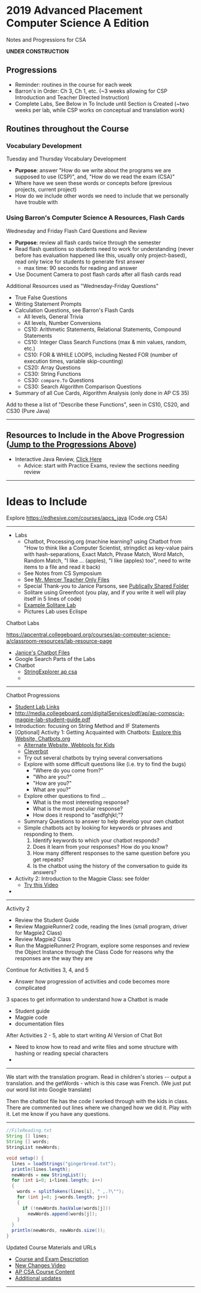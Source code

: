 # 2019 Advanced Placement Computer Science A Edition
Notes and Progressions for CSA

**UNDER CONSTRUCTION**

## Progressions
- Reminder: routines in the course for each week
- Barron's in Order: Ch 3, Ch 1, etc. (~3 weeks allowing for CSP Introduction and Teacher Directed Instruction)
- Complete Labs, See Below in To Include until Section is Created (~two weeks per lab, while CSP works on conceptual and translation work)

## Routines throughout the Course

### Vocabulary Development

Tuesday and Thursday Vocabulary Development
- **Purpose**: answer "How do we write about the programs we are supposed to use (CSP)", and, "How do we read the exam (CSA)"
- Where have we seen these words or concepts before (previous projects, current project)
- How do we include other words we need to include that we personally have trouble with

### Using Barron's Computer Science A Resources, Flash Cards

Wednesday and Friday Flash Card Questions and Review
- **Purpose**: review all flash cards twice through the semester
- Read flash questions so students need to work for understanding (never before has evaluation happened like this, usually only project-based), read only twice for students to generate first answer
  - max time: 90 seconds for reading and answer
- Use Document Camera to post flash cards after all flash cards read

Additional Resources used as "Wednesday-Friday Questions"
- True False Questions
- Writing Statement Prompts
- Calculation Questions, see Barron's Flash Cards
  - All levels, General Trivia
  - All levels, Number Conversions
  - CS10: Arithmetic Statements, Relational Statements, Compound Statements
  - CS10: Integer Class Search Functions (max & min values, random, etc.)
  - CS10: FOR & WHILE LOOPS, including Nested FOR (number of execution times, variable skip-counting)
  - CS20: Array Questions
  - CS30: String Functions
  - CS30: `compare.To` Questions
  - CS30: Search Algorithm Comparison Questions
- Summary of all Cue Cards, Algorithm Analysis (only done in AP CS 35)

Add to these a list of "Describe these Functions", seen in CS10, CS20, and CS30 (Pure Java)

---

## Resources to Include in the Above Progression (<a href="">Jump to the Progressions Above</a>)
  - Interactive Java Review, <a href="http://interactivepython.org/runestone/static/JavaReview/index.html">Click Here</a>
    - Advice: start with Practice Exams, review the sections needing review

---

# Ideas to Include

Explore https://edhesive.com/courses/apcs_java (Code.org CSA)

---

- Labs
  - Chatbot, Processing.org (machine learning? using Chatbot from "How to think like a Computer Scientist, stringdict as key-value pairs with hash-separations, Exact Match, Phrase Match, Word Match, Random Match, "I like ... (apples), "I like (apples) too", need to write items to a file and read it back)
  - See Notes from CS Symposium
  - See <a href="https://drive.google.com/drive/folders/1C2pq0Csfiyf5f3neOdoDBJxmRQMeYlt3">Mr. Mercer Teacher Only Files</a>
  - Special Thank-you to Janice Parsons, see <a href="https://drive.google.com/drive/folders/18vIwVZfKiE2DL1J5Wt3sWVXPxRBJVdNl">Publically Shared Folder</a>
  - Solitare using Greenfoot (you play, and if you write it well will play itself in 5 lines of code)
  - <a href="https://drive.google.com/drive/folders/1IMoqA7wAUiNJA7rKvISg3RQ472mAiSiy">Example Solitare Lab</a>
  - Pictures Lab uses Eclispe

Chatbot Labs

https://apcentral.collegeboard.org/courses/ap-computer-science-a/classroom-resources/lab-resource-page

- <a href="https://drive.google.com/drive/folders/18vIwVZfKiE2DL1J5Wt3sWVXPxRBJVdNl">Janice's Chatbot Files</a>
- Google Search Parts of the Labs
- Chatbot
  - <a href="https://www.google.com/search?q=StringExplorer+ap+csa&rlz=1C1GCEA_enCA818CA818&oq=StringExplorer+ap+csa+&aqs=chrome..69i57.4285j0j7&sourceid=chrome&ie=UTF-8">StringExplorer ap csa</a>
  - <a href=""></a>
---

Chatbot Progressions
- <a href="https://apstudent.collegeboard.org/apcourse/ap-computer-science-a/course-details/lab-requirements">Student Lab Links</a>
- http://media.collegeboard.com/digitalServices/pdf/ap/ap-compscia-magpie-lab-student-guide.pdf
- Introduction: focusing on String Method and IF Statements
- [Optional] Activity 1: Getting Acquainted with Chatbots: <a href="https://chatbots.org/">Explore this Website, Chatbots.org</a>
  - <a href="https://sites.google.com/site/webtoolsbox/bots">Alternate Website, Webtools for Kids</a>
  - <a href="https://www.cleverbot.com/">Cleverbot</a>
  - Try out several chatbots by trying several conversations
  - Explore with some difficult questions like (i.e. try to find the bugs)
    - "Where do you come from?"
    - "Who are you?"
    - "How are you?"
    - What are you?"
  - Explore other questions to find ...
    - What is the most interesting response?
    - What is the most peculiar response?
    - How does it respond to “asdfghjkl;”?
  - Summary Questions to answer to help develop your own chatbot
  - Simple chatbots act by looking for keywords or phrases and responding to them.
    1.	Identify keywords to which your chatbot responds?
    2.	Does it learn from your responses?  How do you know?
    3.	How many different responses to the same question before you get repeats?
    4.	Is the chatbot using the history of the conversation to guide its answers?
- Activity 2: Introduction to the Magpie Class: see folder
  - <a href="https://www.youtube.com/watch?v=MXKCtY9oaU0">Try this Video</a>
-

---

Activity 2
- Review the Student Guide
- Review MagpieRunner2 code, reading the lines (small program, driver for Magpie2 Class)
- Review Magpie2 Class
- Run the MagpieRunner2 Program, explore some responses and review the Object Instance through the Class Code for reasons why the responses are the way they are

Continue for Activities 3, 4, and 5
- Answer how progression of activities and code becomes more complicated

3 spaces to get information to understand how a Chatbot is made
- Student guide
- Magpie code
- documentation files

After Activities 2 - 5, able to start writing AI Version of Chat Bot
- Need to know how to read and write files and some structure with hashing or reading special characters
-
---

We start with the translation program. Read in children's stories -- output a translation.
and the getWords - which is this case was French. (We just put our word list into Google translate)

Then the chatbot file has the code I worked through with the kids in class.
There are commented out lines where we changed how we did it.  Play with it. Let me know if you have any questions.

---

```Java
//FileReading.txt
String [] lines;
String [] words;
StringList newWords;

void setup() {
  lines = loadStrings("gingerbread.txt");
  println(lines.length);
  newWords = new StringList();
  for (int i=0; i<lines.length; i++)
  {
    words = splitTokens(lines[i], " ,.?\"");
    for (int j=0; j<words.length; j++)
    {
      if (!newWords.hasValue(words[j]))
        newWords.append(words[j]);
    }
  }
  println(newWords, newWords.size());
}
```

Updated Course Materials and URLs
- <a href="https://apcentral.collegeboard.org/pdf/ap-computer-science-a-course-and-exam-description.pdf?course=ap-computer-science-a">Course and Exam Description</a>
- <a href="https://apcentral.collegeboard.org/about-ap/news-changes/ap-2019">New Changes Video</a>
- <a href="https://apcentral.collegeboard.org/courses/ap-computer-science-a/course?SFMC_cid=EM148547-436f6d707574657220536369656e63652041&rid=47675199">AP CSA Course Content</a>
- <a href="https://apcentral.collegeboard.org/courses/ap-computer-science-a/course/updates-2019-20?course=ap-computer-science-a">Additional updates</a>

---
